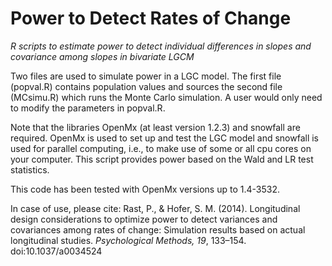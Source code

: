 Power to Detect Rates of Change 
===============================

*R scripts to estimate power to detect individual differences in slopes and covariance among slopes in bivariate LGCM*

Two files are used to simulate power in a LGC model. The first file (popval.R) contains population values and sources the second 
file (MCsimu.R) which runs the Monte Carlo simulation. A user would only need to modify the parameters in popval.R.

Note that the libraries OpenMx (at least version 1.2.3) and snowfall are required. OpenMx is used to set up and test the LGC model and snowfall is used for parallel computing, i.e., to make use of  some or all cpu cores on your computer. 
This script provides power based on the Wald and LR test statistics. 

This code has been tested with OpenMx versions up to 1.4-3532.


In case of use, please cite: 
Rast, P., & Hofer, S. M. (2014). Longitudinal design considerations to optimize power to detect variances and covariances among rates of change: Simulation results based on actual longitudinal studies. *Psychological Methods, 19*, 133–154. doi:10.1037/a0034524
